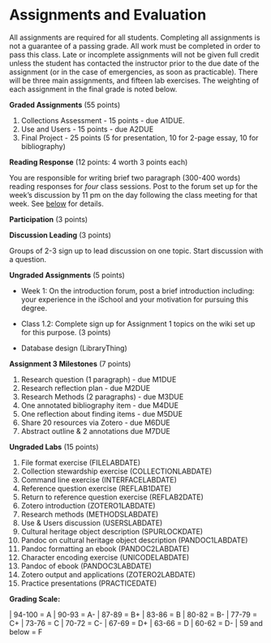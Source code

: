 # Assignments and Evaluation

All assignments are required for all students. Completing all
assignments is not a guarantee of a passing grade.  All work must be
completed in order to pass this class. Late or incomplete assignments
will not be given full credit unless the student has contacted the
instructor prior to the due date of the assignment (or in the case of
emergencies, as soon as practicable).  There will be three main
assignments, and fifteen lab exercises.  The weighting of each
assignment in the final grade is noted below.

**Graded Assignments** (55 points)

1. Collections Assessment - 15 points - due A1DUE.
2. Use and Users - 15 points - due A2DUE
3. Final Project - 25 points (5 for presentation, 10 for 2-page essay, 10 for bibliography) 

**Reading Response** (12 points: 4 worth 3 points each)

You are responsible for writing brief two paragraph (300-400 words)
reading responses for *four* class sessions. Post to the forum set up
for the week’s discussion by 11 pm on the day following the class
meeting for that week. See [below](#ReadingResponse) for details.

**Participation** (3 points)

**Discussion Leading** (3 points)

Groups of 2-3 sign up to lead discussion on one topic. Start discussion with a question. 

**Ungraded Assignments** (5 points)

- Week 1: On the introduction forum, post a brief introduction
  including: your experience in the iSchool and your motivation for
  pursuing this degree.

- Class 1.2: Complete sign up for Assignment 1
  topics on the wiki set up for this purpose.  (3 points)

- Database design (LibraryThing)

**Assignment 3 Milestones** (7 points)

1. Research question (1 paragraph) - due M1DUE
2. Research reflection plan - due M2DUE
3. Research Methods (2 paragraphs) - due M3DUE
4. One annotated bibliography item - due M4DUE
5. One reflection about finding items - due M5DUE
6. Share 20 resources via Zotero - due M6DUE
7. Abstract outline & 2 annotations due M7DUE

**Ungraded Labs** (15 points)

1. File format exercise (FILELABDATE)
2. Collection stewardship exercise (COLLECTIONLABDATE)
3. Command line exercise (INTERFACELABDATE)
4. Reference question exercise (REFLAB1DATE) 
5. Return to reference question exercise (REFLAB2DATE)
6. Zotero introduction (ZOTERO1LABDATE)
7. Research methods (METHODSLABDATE)
8. Use & Users discussion (USERSLABDATE)
9. Cultural heritage object description (SPURLOCKDATE)
10. Pandoc on cultural heritage object description (PANDOC1LABDATE)
11. Pandoc formatting an ebook (PANDOC2LABDATE)
12. Character encoding exercise (UNICODELABDATE) 
13. Pandoc of ebook (PANDOC3LABDATE)
14. Zotero output and applications (ZOTERO2LABDATE)
15. Practice presentations (PRACTICEDATE)

**Grading Scale:**

| 94-100 = A
| 90-93 = A-
| 87-89 = B+
| 83-86 = B
| 80-82 = B-
| 77-79 = C+
| 73-76 = C
| 70-72 = C-
| 67-69 = D+
| 63-66 = D
| 60-62 = D-
| 59 and below = F
